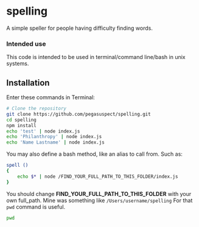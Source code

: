 # spelling
A simple speller for people having difficulty finding words.

### Intended use
This code is intended to be used in terminal/command line/bash in unix systems.

## Installation
Enter these commands in Terminal:
```bash
# Clone the repository
git clone https://github.com/pegasuspect/spelling.git
cd spelling
npm install
echo 'test' | node index.js
echo 'Philanthropy' | node index.js
echo 'Name Lastname' | node index.js
```

You may also define a bash method, like an alias to call from. Such as:
```bash
spell () 
{ 
    echo $* | node /FIND_YOUR_FULL_PATH_TO_THIS_FOLDER/index.js
}
```
You should change **FIND_YOUR_FULL_PATH_TO_THIS_FOLDER** with your own full_path. 
Mine was something like `/Users/username/spelling`
For that `pwd` command is useful.
```bash
pwd
```

